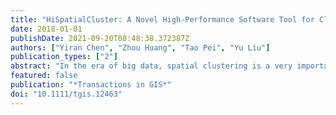 ```yaml
---
title: "HiSpatialCluster: A Novel High-Performance Software Tool for Clustering Massive Spatial Points"
date: 2018-01-01
publishDate: 2021-09-20T08:48:38.372387Z
authors: ["Yiran Chen", "Zhou Huang", "Tao Pei", "Yu Liu"]
publication_types: ["2"]
abstract: "In the era of big data, spatial clustering is a very important means for geo-data analysis. When clustering big geo-data such as social media check-in data, geotagged photos, and taxi trajectory points, traditional spatial clustering algorithms are facing more challenges. On the one hand, existing spatial clustering tools cannot support the clustering of massive point sets; on the other hand, there is no perfect solution for self-adaptive spatial clustering. In order to achieve clustering of millions or even billions of points adaptively, a new spatial clustering tool— HiSpatialCluster— was proposed, in which the CFSFDP (clustering by fast search and finding density peaks) idea to find cluster centers and the DBSCAN (density-based spatial clustering of applications with noise) idea of density-connect filtering for classification are introduced. The tool's source codes and other resources have been released on Github, and experimental evaluation was performed through clustering massive taxi trajectory points and Flickr geotagged photos in Beijing, China. The spatial clustering results were compared with those through K-means and DBSCAN as well. As a spatial clustering tool, HiSpatialCluster is expected to play a fundamental role in big geo-data research. First, this tool enables clustering adaptively on massive point datasets with uneven spatial density distribution. Second, the density-connect filter method is applied to generate homogeneous analysis units from geotagged data. Third, the tool is accelerated by both parallel CPU and GPU computing so that millions or even billions of points can be clustered efficiently."
featured: false
publication: "*Transactions in GIS*"
doi: "10.1111/tgis.12463"
---
```


